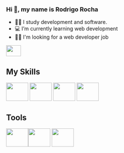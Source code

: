 

### Hi 👋, my name is Rodrigo Rocha

- 👨‍🎓 I study development and software.
- 💻 I’m currently learning web development
- 👨‍💻 I'm looking for a web developer job

 <a href="https://www.linkedin.com/in/rsarocha-dev/" >
  <img align="center" height="30" width="40" src="https://cdn.jsdelivr.net/gh/devicons/devicon/icons/linkedin/linkedin-original.svg" target="_blank">
</a>

## My Skills

<img height="50" width="60" src="https://cdn.jsdelivr.net/gh/devicons/devicon/icons/html5/html5-original.svg"> <img height="50" width="60" src="https://cdn.jsdelivr.net/gh/devicons/devicon/icons/css3/css3-original.svg"> <img height="50" width="60" src="https://cdn.jsdelivr.net/gh/devicons/devicon/icons/javascript/javascript-original.svg">  <img height="50" width="60" src="https://cdn.jsdelivr.net/gh/devicons/devicon@v2.12.0/devicon.min.sgv">

 
## Tools

<img height="50" width="60"  src="https://cdn.jsdelivr.net/gh/devicons/devicon/icons/windows8/windows8-original.svg"><img height="50" width="60" src="https://cdn.jsdelivr.net/gh/devicons/devicon/icons/git/git-original.svg"> <img height="50" width="60" src="https://cdn.jsdelivr.net/gh/devicons/devicon/icons/vscode/vscode-original.svg">
